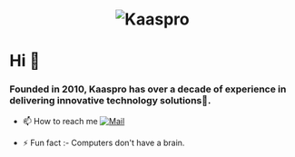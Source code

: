 <h1 align="center">
    <img src="https://beyondexclamation.com/wp-content/uploads/2019/08/Kaaspro.jpg" alt="Kaaspro" />
  </h1>
  <h1>Hi 👋</h1>
  <h3>Founded in 2010, Kaaspro has over a decade of experience in delivering innovative technology solutions🌟.</h3>
  
  - 📫 How to reach me [![Mail](https://img.shields.io/badge/email-EA4335?style=for-the-badge&logo=Gmail&logoColor=white)](mailto:info@kaaspro.com)
  
  - ⚡ Fun fact :- Computers don't have a brain.
